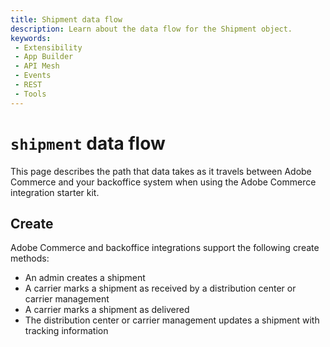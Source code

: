 ```yaml
---
title: Shipment data flow
description: Learn about the data flow for the Shipment object.
keywords:
 - Extensibility
 - App Builder
 - API Mesh
 - Events
 - REST
 - Tools
---
```


# `shipment` data flow

This page describes the path that data takes as it travels between Adobe Commerce and your backoffice system when using the Adobe Commerce integration starter kit.

## Create

Adobe Commerce and backoffice integrations support the following create methods:

- An admin creates a shipment
- A carrier marks a shipment as received by a distribution center or carrier management
- A carrier marks a shipment as delivered
- The distribution center or carrier management updates a shipment with tracking information
